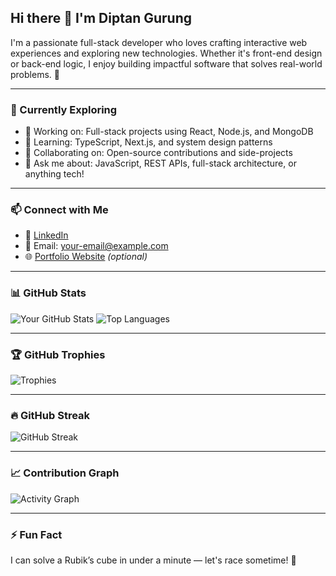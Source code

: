 ## Hi there 👋 I'm Diptan Gurung

I'm a passionate full-stack developer who loves crafting interactive web experiences and exploring new technologies. Whether it's front-end design or back-end logic, I enjoy building impactful software that solves real-world problems. 🚀

---

### 🌱 Currently Exploring

- 🔭 Working on: Full-stack projects using React, Node.js, and MongoDB
- 🌱 Learning: TypeScript, Next.js, and system design patterns
- 👯 Collaborating on: Open-source contributions and side-projects
- 💬 Ask me about: JavaScript, REST APIs, full-stack architecture, or anything tech!

---

### 📫 Connect with Me

- 💼 [LinkedIn](https://linkedin.com/in/diptangurung)
- 📧 Email: [your-email@example.com](mailto:your-email@example.com)  
- 🌐 [Portfolio Website](https://yourwebsite.com) *(optional)*

---

### 📊 GitHub Stats

![Your GitHub Stats](https://github-readme-stats.vercel.app/api?username=DiptanGurung&show_icons=true&theme=dark)
![Top Languages](https://github-readme-stats.vercel.app/api/top-langs/?username=DiptanGurung&layout=compact&theme=dark)

---

### 🏆 GitHub Trophies

![Trophies](https://github-profile-trophy.vercel.app/?username=DiptanGurung&theme=radical)

---

### 🔥 GitHub Streak

![GitHub Streak](https://streak-stats.demolab.com/?user=DiptanGurung&theme=dark&hide_border=true)

---

### 📈 Contribution Graph

![Activity Graph](https://github-readme-activity-graph.vercel.app/graph?username=DiptanGurung&theme=react-dark)

---

### ⚡ Fun Fact

I can solve a Rubik’s cube in under a minute — let's race sometime! 🧩

